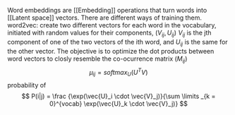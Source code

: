 Word embeddings are [[Embedding]] operations that turn words into [[Latent space]] vectors. There are different ways of training them.
	word2vec:
		create two different vectors for each word in the vocabulary, initiated with random values for their components, $(V_{ij},U_{ij})$ $V_{ij}$ is the jth component of one of the two vectors of the ith word, and $U_{ij}$ is the same for the other vector. The objective is to optimize the dot products between word vectors to closly resemble the co-ocurrence matrix ($M_{ij}$) $$
		\mu_{ij} = softmax_U(U^TV)
		$$
		probability of 
		$$
		P(i|j) = \frac {\exp(\vec{U}_i \cdot \vec{V}_j)}{\sum \limits _{k = 0}^{vocab} \exp(\vec{U}_k \cdot \vec{V}_j)}
	$$
		 